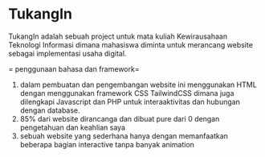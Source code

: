 # TukangIn
TukangIn adalah sebuah project untuk mata kuliah Kewirausahaan Teknologi Informasi dimana mahasiswa diminta untuk merancang website sebagai implementasi usaha digital.


= penggunaan bahasa dan framework=
1. dalam pembuatan dan pengembangan website ini menggunakan HTML dengan menggunakan framework CSS TailwindCSS dimana juga dilengkapi Javascript dan PHP untuk interaaktivitas dan hubungan dengan database.
2. 85% dari website dirancanga dan dibuat pure dari 0 dengan pengetahuan dan keahlian saya
3. sebuah website yang sederhana hanya dengan memanfaatkan beberapa bagian interactive tanpa banyak animation
